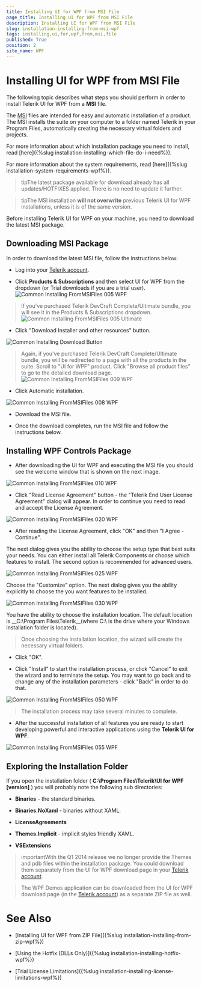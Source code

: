 ```yaml
---
title: Installing UI for WPF from MSI File
page_title: Installing UI for WPF from MSI File
description: Installing UI for WPF from MSI File
slug: installation-installing-from-msi-wpf
tags: installing,ui,for,wpf,from,msi,file
published: True
position: 2
site_name: WPF
---
```


# Installing UI for WPF from MSI File



The following topic describes what steps you should perform in order to install Telerik UI for WPF from a __MSI__ file. 

The [MSI](http://en.wikipedia.org/wiki/Windows_Installer) files are intended for easy and automatic installation of a product. The MSI installs the suite on your computer to a folder named Telerik in your Program Files, automatically creating the necessary virtual folders and projects.

For more information about which installation package you need to install, read [here]({%slug installation-installing-which-file-do-i-need%}).

For more information about the system requirements, read [here]({%slug installation-system-requirements-wpf%}).

>tipThe latest package available for download already has all updates/HOTFIXES applied. There is no need to update it further.

>tipThe MSI installation __will not overwrite__ previous Telerik UI for WPF installations, unless it is of the same version.

Before installing Telerik UI for WPF on your machine, you need to download the latest MSI package.

## Downloading MSI Package

In order to download the latest MSI file, follow the instructions below:

* Log into your [Telerik account](http://www.telerik.com/account.aspx).

* Click __Products & Subscriptions__ and then select UI for WPF from the dropdown (or Trial downloads if you are a trial user).![Common Installing FromMSIFiles 005 WPF](images/Common_InstallingFromMSIFiles_005_WPF.png)

>If you've purchased Telerik DevCraft Complete/Ultimate bundle, you will see it in the Products & Subscriptions dropdown. 
        	![Common Installing FromMSIFiles 005 Ultimate](images/Common_InstallingFromMSIFiles_005_Ultimate.png)

* Click "Download Installer and other resources" button.

![Common Installing Download Button](images/Common_Installing_Download_Button.png)

>Again, if you've purchased Telerik DevCraft Complete/Ultimate bundle, you will be redirected to a page with all the products in the suite.
			Scroll to "UI for WPF" product. Click "Browse all product files" to go to the detailed download page.
            ![Common Installing FromMSIFiles 009 WPF](images/Common_InstallingFromMSIFiles_009_WPF.png)

* Click Automatic installation.

![Common Installing FromMSIFiles 008 WPF](images/Common_InstallingFromMSIFiles_008_WPF.png)

* Download the MSI file.

* Once the download completes, run the MSI file and follow the instructions below.

## Installing WPF Controls Package

* After downloading the UI for WPF and executing the MSI file you should see the welcome window that is shown on the next image.

![Common Installing FromMSIFiles 010 WPF](images/Common_InstallingFromMSIFiles_010_WPF.png)

* Click "Read License Agreement" button - the "Telerik End User License Agreement" dialog will appear. In order to continue you need to read and accept the License Agreement.

![Common Installing FromMSIFiles 020 WPF](images/Common_InstallingFromMSIFiles_020_WPF.png)

* After reading the License Agreement, click "OK" and then "I Agree - Continue".

The next dialog gives you the ability to choose the setup type that best suits your needs. You can either install all Telerik Components or choose which features to install. The second option is recommended for advanced users. 

![Common Installing FromMSIFiles 025 WPF](images/Common_InstallingFromMSIFiles_025_WPF.png)

Choose the "Customize" option. The next dialog gives you the ability explicitly to choose the you want features to be installed.

![Common Installing FromMSIFiles 030 WPF](images/Common_InstallingFromMSIFiles_030_WPF.png)

You have the ability to choose the installation location. The default location is __C:\Program Files\Telerik\__(where C:\ is the drive where your Windows installation folder is located).

>Once choosing the installation location, the wizard will create the necessary virtual folders.

* Click "OK".

* Click "Install" to start the installation process, or click "Cancel" to exit the wizard and to terminate the setup. You may want to go back and to change any of the installation parameters - click "Back" in order to do that.

![Common Installing FromMSIFiles 050 WPF](images/Common_InstallingFromMSIFiles_050_WPF.png)

>The installation process may take several minutes to complete.

* After the successful installation of all features you are ready to start developing powerful and interactive applications using the __Telerik UI for WPF__.

![Common Installing FromMSIFiles 055 WPF](images/Common_InstallingFromMSIFiles_055_WPF.png)

## Exploring the Installation Folder

If you open the installation folder ( __C:\Program Files\Telerik\UI for WPF [version]__ ) you will probably note the following sub directories:

* __Binaries__ - the standard binaries.

* __Binaries.NoXaml__ - binaries without XAML.

* __LicenseAgreements__

* __Themes.Implicit__ - implicit styles friendly XAML.
          

* __VSExtensions__

>importantWith the Q1 2014 release we no longer provide the Themes and pdb files within the installation package. You could download them separately from the UI for WPF download page in your [Telerik account](http://www.telerik.com/account.aspx).

>The WPF Demos application can be downloaded from the UI for WPF download page (in the [Telerik account](http://www.telerik.com/account.aspx)) as a separate ZIP file as well.

# See Also

 * [Installing UI for WPF from ZIP File]({%slug installation-installing-from-zip-wpf%})

 * [Using the Hotfix (DLLs Only)]({%slug installation-installing-hotfix-wpf%})

 * [Trial License Limitations]({%slug installation-installing-license-limitations-wpf%})
